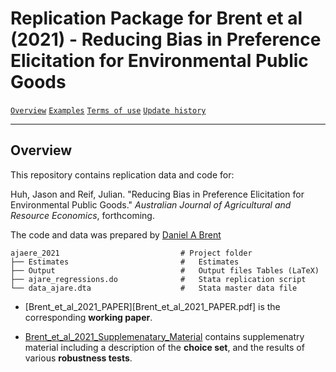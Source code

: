 # Replication Package for Brent et al (2021) - Reducing Bias in Preference Elicitation for Environmental Public Goods


[`Overview`](#overview) [`Examples`](#examples) [`Terms of use`](#terms-of-use) [`Update history`](#update-history)

-----------

## Overview

This repository contains replication data and code for:

Huh, Jason and Reif, Julian. "Reducing Bias in Preference Elicitation for Environmental Public Goods." *Australian Journal of Agricultural and Resource Economics*, forthcoming.

The code and data was prepared by [Daniel A Brent](https://www.danielbrent.com/)  
```
ajaere_2021                           # Project folder
├── Estimates                         #   Estimates
├── Output                            #   Output files Tables (LaTeX)
├── ajare_regressions.do              #   Stata replication script
└── data_ajare.dta                    #   Stata master data file

```

+ [Brent_et_al_2021_PAPER][Brent_et_al_2021_PAPER.pdf] is the corresponding **working paper**.

+ [Brent_et_al_2021_Supplemenatary_Material](Brent_et_al_2021_Supplemenatary_Material.pdf) contains supplemenatry material including a description of the **choice set**, and the results of various **robustness tests**.
